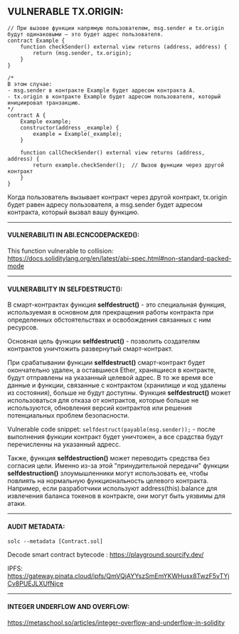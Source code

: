 ## VULNERABLE TX.ORIGIN:  

```
// При вызове функции напрямую пользователем, msg.sender и tx.origin будут одинаковыми — это будет адрес пользователя.
contract Example {
    function checkSender() external view returns (address, address) {
        return (msg.sender, tx.origin);
    }
}

/*
В этом случае:
- msg.sender в контракте Example будет адресом контракта A.
- tx.origin в контракте Example будет адресом пользователя, который инициировал транзакцию.
*/
contract A {
    Example example;
    constructor(address _example) {
        example = Example(_example);
    }

    function callCheckSender() external view returns (address, address) {
        return example.checkSender();  // Вызов функции через другой контракт
    }
}

```

Когда пользователь вызывает контракт через другой контракт, tx.origin будет равен адресу пользователя, а msg.sender будет адресом контракта, который вызвал вашу функцию.

------------------------------------------------------------------------------------------------------------------------------------------------------------------------------------------------------------------------------------------------------------
#### VULNERABILITI IN ABI.ECNCODEPACKED():  

This function vulnerable to collision: https://docs.soliditylang.org/en/latest/abi-spec.html#non-standard-packed-mode  

-----------------------------------------------------------------------------------------------------------------------------------------------------------------------------------------------------------------------------------------------------------
#### VULNERABILITY IN SELFDESTRUCT():  

В смарт-контрактах функция **selfdestruct()** - это специальная функция, используемая в основном для прекращения работы контракта при определенных обстоятельствах и освобождения связанных с ним ресурсов.  

Основная цель функции **selfdestruct()** - позволить создателям контрактов уничтожить развернутый смарт-контракт.  

При срабатывании функции **selfdestruct()** смарт-контракт будет окончательно удален, а оставшиеся Ether, хранящиеся в контракте, будут отправлены на указанный целевой адрес. В то же время все данные и функции, связанные с контрактом (хранилище и код удалены из состояния), больше не будут доступны. Функция **selfdestruct()** может использоваться для отказа от контрактов, которые больше не используются, обновления версий контрактов или решения потенциальных проблем безопасности.  

Vulnerable code snippet: ```selfdestruct(payable(msg.sender));``` - после выполнения функции контракт будет уничтожен, а все срадства будут перечисленны на указанный адресс.  

Также, функция **selfdestruction()** может переводить средства без согласия цели. Именно из-за этой "принудительной передачи" функции **selfdestruction()** злоумышленники могут использовать ее, чтобы повлиять на нормальную функциональность целевого контракта. Например, если разработчики используют address(this).balance для извлечения баланса токенов в контракте, они могут быть уязвимы для атаки.

-----------------------------------------------------------------------------------------------------------------------------------------------------------------------------------------------------------------------------------------------------------
#### AUDIT METADATA:  

```solc --metadata [Contract.sol]```

Decode smart contract bytecode : https://playground.sourcify.dev/  

IPFS: https://gateway.pinata.cloud/ipfs/QmVQjAYYszSmEmYKWHusx8TwzF5vTYjCv8PUEJLXUfNjce

-----------------------------------------------------------------------------------------------------------------------------------------------------------------------------------------------------------------------------------------------------------
#### INTEGER UNDERFLOW AND OVERFLOW:  

https://metaschool.so/articles/integer-overflow-and-underflow-in-solidity  



